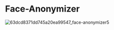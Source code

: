 # Face-Anonymizer

![63dcd8371dd745a20ea99547_face-anonymizer5](https://github.com/user-attachments/assets/bf5c37a5-0b6f-4345-987d-28891c17fe94)

